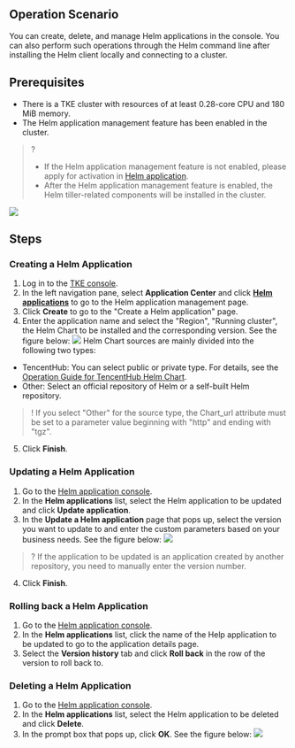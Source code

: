 ## Operation Scenario

You can create, delete, and manage Helm applications in the console. You can also perform such operations through the Helm command line after installing the Helm client locally and connecting to a cluster.

## Prerequisites

- There is a TKE cluster with resources of at least 0.28-core CPU and 180 MiB memory.
- The Helm application management feature has been enabled in the cluster.
>? 
> - If the Helm application management feature is not enabled, please apply for activation in [Helm application](https://console.cloud.tencent.com/tke2/helm).
> - After the Helm application management feature is enabled, the Helm tiller-related components will be installed in the cluster.

 ![](https://main.qcloudimg.com/raw/5a0a28f215950ad6e666de6a855ed741.png)

## Steps

### Creating a Helm Application

1. Log in to the [TKE console](https://console.cloud.tencent.com/tke2).
2. In the left navigation pane, select **Application Center** and click **[Helm applications](https://console.cloud.tencent.com/tke2/helm)** to go to the Helm application management page.
3. Click **Create** to go to the "Create a Helm application" page.
4. Enter the application name and select the "Region", "Running cluster", the Helm Chart to be installed and the corresponding version. See the figure below:
 ![](https://main.qcloudimg.com/raw/b662048d70667b37e75e2952acdbad0a.png)
 Helm Chart sources are mainly divided into the following two types:
 - TencentHub: You can select public or private type. For details, see the [Operation Guide for TencentHub Helm Chart](https://cloud.tencent.com/document/product/857/31683).
 - Other: Select an official repository of Helm or a self-built Helm repository.
>! If you select "Other" for the source type, the Chart_url attribute must be set to a parameter value beginning with "http" and ending with "tgz".
5. Click **Finish**.

### Updating a Helm Application

1. Go to the [Helm application console](https://console.cloud.tencent.com/tke2/helm).
2. In the **Helm applications** list, select the Helm application to be updated and click **Update application**.
3. In the **Update a Helm application** page that pops up, select the version you want to update to and enter the custom parameters based on your business needs. See the figure below:
![](https://main.qcloudimg.com/raw/19c866d8b2a09f9e2db2618f06bcc007.png)
>? If the application to be updated is an application created by another repository, you need to manually enter the version number.
4. Click **Finish**.

### Rolling back a Helm Application

1. Go to the [Helm application console](https://console.cloud.tencent.com/tke2/helm).
2. In the **Helm applications** list, click the name of the Help application to be updated to go to the application details page.
3. Select the **Version history** tab and click **Roll back** in the row of the version to roll back to.

### Deleting a Helm Application

1. Go to the [Helm application console](https://console.cloud.tencent.com/tke2/helm).
2. In the **Helm applications** list, select the Helm application to be deleted and click **Delete**.
3. In the prompt box that pops up, click **OK**. See the figure below:
![](https://main.qcloudimg.com/raw/10e67636bd07a48a4e9c426157330994.png)

